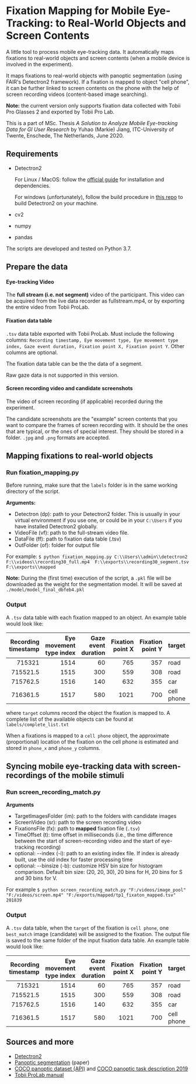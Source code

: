 # Fixation Mapping for Mobile Eye-Tracking: to Real-World Objects and Screen Contents

A little tool to process mobile eye-tracking data. It automatically maps fixations to real-world objects and screen contents (when a mobile device is involved in the experiment).

It maps fixations to real-world objects with panoptic segmentation (using FAIR's Detectron2 framework). If a fixation is mapped to object "cell phone", it can be further linked to screen contents on the phone with the help of screen recording videos (content-based image searching). 

**Note:** the current version only supports fixation data collected with Tobii Pro Glasses 2 and exported by Tobii Pro Lab. 

This is a part of MSc. Thesis *A Solution to Analyze Mobile Eye-tracking Data for GI User Research* by Yuhao (Markie) Jiang, ITC-University of Twente, Enschede, The Netherlands, June 2020. 


## Requirements

- Detectron2

  For Linux / MacOS: follow the [official guide](https://github.com/facebookresearch/detectron2/blob/master/INSTALL.md) for installation and dependencies. 

  For windows (unfortunately), follow the build procedure in [this repo](https://github.com/conansherry/detectron2) to build Detectron2 on your machine. 

- cv2

- numpy

- pandas

The scripts are developed and tested on Python 3.7.

## Prepare the data

#### Eye-tracking Video

The **full stream (i.e. not segment)** video of the participant. This video can be acquired from the live data recorder as fullstream.mp4, or by exporting the entire video from Tobii ProLab. 

#### Fixation data table

`.tsv` data table exported with Tobii ProLab. Must include the following columns: `Recording timestamp, Eye movement type, Eye movement type index, Gaze event duration, Fixation point X, Fixation point Y`.  Other columns are optional. 

The fixation data table can be the the data of a segment. 

Raw gaze data is not supported in this version. 

#### Screen recording video and candidate screenshots

The video of screen recording (if applicable) recorded during the experiment. 

The candidate screenshots are the "example" screen contents that you want to compare the frames of screen recording with. It should be the ones that are typical, or the ones of special interest. They should be stored in a folder. `.jpg` and `.png` formats are accepted. 

## Mapping fixations to real-world objects

### Run fixation_mapping.py

Before running, make sure that the `labels` folder is in the same working directory of the script.

**Arguments:**

- Detectron (dp): path to your Detectron2 folder. This is usually in your virtual environment if you use one, or could be in your `C:\Users` if you have installed Detectron2 globally.
- VideoFile (vf): path to the full-stream video file.
- DataFile (ff): path to fixation data table (.tsv)
- OutFolder (of): folder for output file

For example: `$ python fixation_mapping.py C:\\Users\\admin\\detectron2 F:\\videos\\recording30_full.mp4  F:\\exports\\recording30_segment.tsv F:\\exports\\mapped `   

**Note:** During the (first time) execution of the script, a `.pkl` file will be downloaded as the weight for the segmentation model. It will be saved at `./model/model_final_dbfeb4.pkl` 

### Output

A `.tsv` data table with each fixation mapped to an object. An example table would look like: 

| Recording timestamp | Eye movement type index | Gaze  event duration | Fixation point X | Fixation point Y | target     | phone_x | phone_y |
| ------------------: | ----------------------: | -------------------: | ---------------: | ---------------: | :--------- | ------: | ------: |
|              715321 |                    1514 |                   60 |              765 |              357 | road       |         |         |
|            715521.5 |                    1515 |                  300 |              559 |              308 | road       |         |         |
|            715762.5 |                    1516 |                  140 |              632 |              355 | car        |         |         |
|            716361.5 |                    1517 |                  580 |             1021 |              700 | cell phone |    0.76 |    0.33 |

where `target` columns record the object the fixation is mapped to. A complete list of the available objects can be found at `labels/complete_list.txt`  

When a fixations is mapped to a `cell phone` object, the approximate (proportional) location of the fixation on the cell phone is estimated and stored in `phone_x` and `phone_y` columns. 

## Syncing mobile eye-tracking data with screen-recordings of the mobile stimuli 

### Run screen_recording_match.py

**Arguments**

- TargetImagesFolder (im): path to the folders with candidate images
- ScreenVideo (sr): path to the screen recording video
- FixationsFile (fx): path to **mapped** fixation file (`.tsv`)
- TimeOffset (t): time offset in milliseconds (i.e., the time difference between the start of screen-recording video and the start of eye-tracking recording)
- optional: --index (-i): path to an existing index file. If index is already built, use the old index for faster processing time
- optional: --binsize (-b): customize HSV bin size for histogram comparison. Default bin size: (20, 20, 30),  20 bins for H, 20 bins for S and 30 bins for V. 

For example `$ python screen_recording_match.py "F:/videos/image_pool" "F:/videos/screen.mp4" "F:/exports/mapped/tp1_fixaton_mapped.tsv" 201839 ` 

### Output

A `.tsv` data table, when the `target` of the fixation is `cell phone`, one `best_match` image (candidate) will be assigned to the fixation. The output file is saved to the same folder of the input fixation data table. An example table would look like: 

| Recording timestamp | Eye movement type index | Gaze  event duration | Fixation point X | Fixation point Y | target     | phone_x | phone_y | best_match    |
| ------------------: | ----------------------: | -------------------: | ---------------: | ---------------: | :--------- | ------: | ------: | ------------- |
|              715321 |                    1514 |                   60 |              765 |              357 | road       |         |         |               |
|            715521.5 |                    1515 |                  300 |              559 |              308 | road       |         |         |               |
|            715762.5 |                    1516 |                  140 |              632 |              355 | car        |         |         |               |
|            716361.5 |                    1517 |                  580 |             1021 |              700 | cell phone |    0.76 |    0.33 | info_park.jpg |

## Sources and more

- [Detectron2](https://github.com/facebookresearch/detectron2)
- [Panoptic segmentation](https://arxiv.org/abs/1801.00868) (paper)
- [COCO panoptic dataset (API)](https://github.com/cocodataset/panopticapi) and [COCO panoptic task description 2019](http://cocodataset.org/#panoptic-2019)
- [Tobii ProLab manual](https://www.tobiipro.com/siteassets/tobii-pro/user-manuals/Tobii-Pro-Lab-User-Manual/?v=1.138)